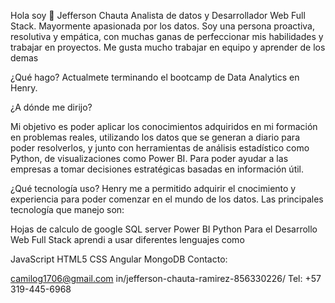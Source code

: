 
Hola soy 👋 Jefferson Chauta Analista de datos y Desarrollador Web Full Stack. Mayormente apasionada por los datos. Soy una persona proactiva, resolutiva y empática, con muchas ganas de perfeccionar mis habilidades y trabajar en proyectos. Me gusta mucho trabajar en equipo y aprender de los demas

¿Qué hago? Actualmete terminando el bootcamp de Data Analytics en Henry.

¿A dónde me dirijo?

Mi objetivo es poder aplicar los conocimientos adquiridos en mi formación en problemas reales, utilizando los datos que se generan a diario para poder resolverlos, y junto con herramientas de análisis estadístico como Python, de visualizaciones como Power BI. Para poder ayudar a las empresas a tomar decisiones estratégicas basadas en información útil.

¿Qué tecnología uso? Henry me a permitido adquirir el cnocimiento y experiencia para poder comenzar en el mundo de los datos. Las principales tecnología que manejo son:

Hojas de calculo de google SQL server Power BI Python Para el Desarrollo Web Full Stack aprendi a usar diferentes lenguajes como

JavaScript HTML5 CSS Angular MongoDB Contacto:

camilog1706@gmail.com in/jefferson-chauta-ramirez-856330226/ Tel: +57 319-445-6968
